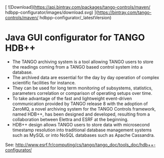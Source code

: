 

[ ![Download](https://api.bintray.com/packages/tango-controls/maven/ hdbpp-configurator/images/download.svg) ](https://bintray.com/tango-controls/maven/ hdbpp-configurator/_latestVersion)


# Java GUI configurator for TANGO HDB++

 - The TANGO archiving system is a tool allowing TANGO users to store the readings coming from a TANGO based control system into a database.
 - The archived data are essential for the day by day operation of complex scientific facilities for instance.
 - They can be used for long term monitoring of subsystems, statistics, parameters correlation or comparison of operating setups over time.
 - To take advantage of the fast and lightweight event-driven communication provided by TANGO release 8 with the adoption of ZeroMQ,
	    a novel archiving system for the TANGO Controls framework, named HDB++, has been designed and developed,
	    resulting from a collaboration between Elettra and ESRF at the beginning.
 - HDB++ design allows TANGO users to store data with microsecond timestamp resolution into traditional database management systems
	    such as MySQL or into NoSQL databases such as Apache Cassandra. 

See:
http://www.esrf.fr/computing/cs/tango/tango_doc/tools_doc/hdb++-configurator/
